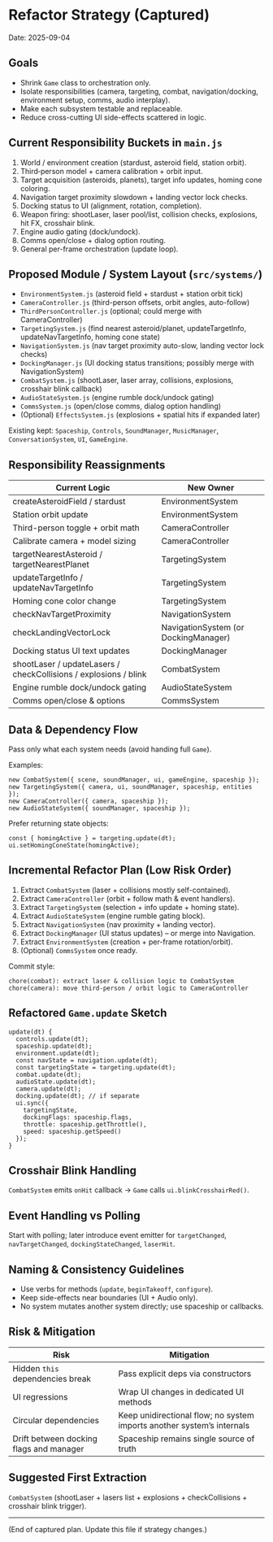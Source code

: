 # Refactor Strategy (Captured)

Date: 2025-09-04

## Goals
- Shrink `Game` class to orchestration only.
- Isolate responsibilities (camera, targeting, combat, navigation/docking, environment setup, comms, audio interplay).
- Make each subsystem testable and replaceable.
- Reduce cross-cutting UI side-effects scattered in logic.

## Current Responsibility Buckets in `main.js`
1. World / environment creation (stardust, asteroid field, station orbit).
2. Third‑person model + camera calibration + orbit input.
3. Target acquisition (asteroids, planets), target info updates, homing cone coloring.
4. Navigation target proximity slowdown + landing vector lock checks.
5. Docking status to UI (alignment, rotation, completion).
6. Weapon firing: shootLaser, laser pool/list, collision checks, explosions, hit FX, crosshair blink.
7. Engine audio gating (dock/undock).
8. Comms open/close + dialog option routing.
9. General per-frame orchestration (update loop).

## Proposed Module / System Layout (`src/systems/`)
- `EnvironmentSystem.js` (asteroid field + stardust + station orbit tick)
- `CameraController.js` (third-person offsets, orbit angles, auto-follow)
- `ThirdPersonController.js` (optional; could merge with CameraController)
- `TargetingSystem.js` (find nearest asteroid/planet, updateTargetInfo, updateNavTargetInfo, homing cone state)
- `NavigationSystem.js` (nav target proximity auto-slow, landing vector lock checks)
- `DockingManager.js` (UI docking status transitions; possibly merge with NavigationSystem)
- `CombatSystem.js` (shootLaser, laser array, collisions, explosions, crosshair blink callback)
- `AudioStateSystem.js` (engine rumble dock/undock gating)
- `CommsSystem.js` (open/close comms, dialog option handling)
- (Optional) `EffectsSystem.js` (explosions + spatial hits if expanded later)

Existing kept: `Spaceship`, `Controls`, `SoundManager`, `MusicManager`, `ConversationSystem`, `UI`, `GameEngine`.

## Responsibility Reassignments
| Current Logic | New Owner |
|---------------|-----------|
| createAsteroidField / stardust | EnvironmentSystem |
| Station orbit update | EnvironmentSystem |
| Third-person toggle + orbit math | CameraController |
| Calibrate camera + model sizing | CameraController |
| targetNearestAsteroid / targetNearestPlanet | TargetingSystem |
| updateTargetInfo / updateNavTargetInfo | TargetingSystem |
| Homing cone color change | TargetingSystem |
| checkNavTargetProximity | NavigationSystem |
| checkLandingVectorLock | NavigationSystem (or DockingManager) |
| Docking status UI text updates | DockingManager |
| shootLaser / updateLasers / checkCollisions / explosions / blink | CombatSystem |
| Engine rumble dock/undock gating | AudioStateSystem |
| Comms open/close & options | CommsSystem |

## Data & Dependency Flow
Pass only what each system needs (avoid handing full `Game`).

Examples:
```
new CombatSystem({ scene, soundManager, ui, gameEngine, spaceship });
new TargetingSystem({ camera, ui, soundManager, spaceship, entities });
new CameraController({ camera, spaceship });
new AudioStateSystem({ soundManager, spaceship });
```

Prefer returning state objects:
```
const { homingActive } = targeting.update(dt);
ui.setHomingConeState(homingActive);
```

## Incremental Refactor Plan (Low Risk Order)
1. Extract `CombatSystem` (laser + collisions mostly self-contained).
2. Extract `CameraController` (orbit + follow math & event handlers).
3. Extract `TargetingSystem` (selection + info update + homing state).
4. Extract `AudioStateSystem` (engine rumble gating block).
5. Extract `NavigationSystem` (nav proximity + landing vector).
6. Extract `DockingManager` (UI status updates) – or merge into Navigation.
7. Extract `EnvironmentSystem` (creation + per-frame rotation/orbit).
8. (Optional) `CommsSystem` once ready.

Commit style:
```
chore(combat): extract laser & collision logic to CombatSystem
chore(camera): move third-person / orbit logic to CameraController
```

## Refactored `Game.update` Sketch
```
update(dt) {
  controls.update(dt);
  spaceship.update(dt);
  environment.update(dt);
  const navState = navigation.update(dt);
  const targetingState = targeting.update(dt);
  combat.update(dt);
  audioState.update(dt);
  camera.update(dt);
  docking.update(dt); // if separate
  ui.sync({
    targetingState,
    dockingFlags: spaceship.flags,
    throttle: spaceship.getThrottle(),
    speed: spaceship.getSpeed()
  });
}
```

## Crosshair Blink Handling
`CombatSystem` emits `onHit` callback -> `Game` calls `ui.blinkCrosshairRed()`.

## Event Handling vs Polling
Start with polling; later introduce event emitter for `targetChanged`, `navTargetChanged`, `dockingStateChanged`, `laserHit`.

## Naming & Consistency Guidelines
- Use verbs for methods (`update`, `beginTakeoff`, `configure`).
- Keep side-effects near boundaries (UI + Audio only).
- No system mutates another system directly; use spaceship or callbacks.

## Risk & Mitigation
| Risk | Mitigation |
|------|------------|
| Hidden `this` dependencies break | Pass explicit deps via constructors |
| UI regressions | Wrap UI changes in dedicated UI methods |
| Circular dependencies | Keep unidirectional flow; no system imports another system’s internals |
| Drift between docking flags and manager | Spaceship remains single source of truth |

## Suggested First Extraction
`CombatSystem` (shootLaser + lasers list + explosions + checkCollisions + crosshair blink trigger).

---

(End of captured plan. Update this file if strategy changes.)
